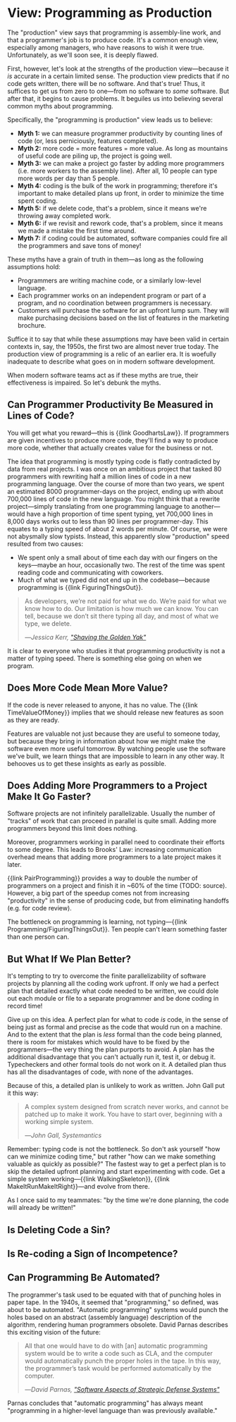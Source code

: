 # View: Programming as Production

The "production" view says that programming is assembly-line work, and that a programmer's job is to produce code. It's a common enough view, especially among managers, who have reasons to wish it were true. Unfortunately, as we'll soon see, it is deeply flawed.

<!--
- The "More" frame: no code means no software, some code means some software. So more code must mean more software.
-->

First, however, let's look at the strengths of the production view—because it *is* accurate in a certain limited sense. The production view predicts that if no code gets written, there will be no software. And that's true! Thus, it suffices to get us from zero to one—from no software to *some* software. But after that, it begins to cause problems. It beguiles us into believing several common myths about programming.

Specifically, the "programming is production" view leads us to believe:

- **Myth 1:** we can measure programmer productivity by counting lines of code (or, less perniciously, features completed).
- **Myth 2:** more code = more features = more value. As long as mountains of useful code are piling up, the project is going well.
- **Myth 3:** we can make a project go faster by adding more programmers (i.e. more workers to the assembly line). After all, 10 people can type more words per day than 5 people.
- **Myth 4:** coding is the bulk of the work in programming; therefore it's important to make detailed plans up front, in order to minimize the time spent coding.
- **Myth 5:** if we delete code, that's a problem, since it means we're throwing away completed work.
- **Myth 6:** if we revisit and rework code, that's a problem, since it means we made a mistake the first time around.
- **Myth 7:** if coding could be automated, software companies could fire all the programmers and save tons of money!

These myths have a grain of truth in them—as long as the following assumptions hold:

- Programmers are writing machine code, or a similarly low-level language.
- Each programmer works on an independent program or part of a program, and no coordination between programmers is necessary.
- Customers will purchase the software for an upfront lump sum. They will make purchasing decisions based on the list of features in the marketing brochure.

Suffice it to say that while these assumptions may have been valid in certain contexts in, say, the 1950s, the first two are almost never true today. The production view of programming is a relic of an earlier era. It is woefully inadequate to describe what goes on in modern software development.

When modern software teams act as if these myths are true, their effectiveness is impaired. So let's debunk the myths.

## Can Programmer Productivity Be Measured in Lines of Code?

You will get what you reward—this is {{link GoodhartsLaw}}. If programmers are given incentives to produce more code, they'll find a way to produce more code, whether that actually creates value for the business or not.

The idea that programming is mostly typing code is flatly contradicted by data from real projects. I was once on an ambitious project that tasked 80 programmers with rewriting half a million lines of code in a new programming language. Over the course of more than two years, we spent an estimated 8000 programmer-days on the project, ending up with about 700,000 lines of code in the new language. You might think that a rewrite project—simply translating from one programming language to another—would have a high proportion of time spent typing, yet 700,000 lines in 8,000 days works out to less than 90 lines per programmer-day. This equates to a typing speed of about 2 words per minute. Of course, we were not abysmally slow typists. Instead, this apparently slow "production" speed resulted from two causes:

- We spent only a small about of time each day with our fingers on the keys—maybe an hour, occasionally two. The rest of the time was spent reading code and communicating with coworkers.
- Much of what we typed did not end up in the codebase—because programming is {{link FiguringThingsOut}}.

> As developers, we’re not paid for what we do. We’re paid for what we know how to do. Our limitation is how much we can know. You can tell, because we don’t sit there typing all day, and most of what we type, we delete.
>
> —<cite>Jessica Kerr, ["Shaving the Golden Yak"](https://www.youtube.com/watch?v=10Foa_lulK4&t=1213s)</cite>

It is clear to everyone who studies it that programming productivity is not a matter of typing speed. There is something else going on when we program.

## Does More Code Mean More Value?

If the code is never released to anyone, it has no value. The {{link TimeValueOfMoney}} implies that we should release new features as soon as they are ready.

Features are valuable not just because they are useful to someone today, but because they bring in information about how we might make the software even more useful tomorrow. By watching people use the software we've built, we learn things that are impossible to learn in any other way. It behooves us to get these insights as early as possible.

## Does Adding More Programmers to a Project Make It Go Faster?

Software projects are not infinitely parallelizable. Usually the number of "tracks" of work that can proceed in parallel is quite small. Adding more programmers beyond this limit does nothing.

Moreover, programmers working in parallel need to coordinate their efforts to some degree. This leads to Brooks' Law: increasing communication overhead means that adding more programmers to a late project makes it later.

{{link PairProgramming}} provides a way to double the number of programmers on a project and finish it in ~60% of the time (TODO: source). However, a big part of the speedup comes not from increasing "productivity" in the sense of producing code, but from eliminating handoffs (e.g. for code review).

The bottleneck on programming is learning, not typing—{{link Programming/FiguringThingsOut}}. Ten people can't learn something faster than one person can.

## But What If We Plan Better?

It's tempting to try to overcome the finite parallelizability of software projects by planning all the coding work upfront. If only we had a perfect plan that detailed exactly what code needed to be written, we could dole out each module or file to a separate programmer and be done coding in record time!

Give up on this idea. A perfect plan for what to code _is_ code, in the sense of being just as formal and precise as the code that would run on a machine. And to the extent that the plan is _less_ formal than the code being planned, there is room for mistakes which would have to be fixed by the programmers—the very thing the plan purports to avoid. A plan has the additional disadvantage that you can't actually run it, test it, or debug it. Typecheckers and other formal tools do not work on it. A detailed plan thus has all the disadvantages of code, with none of the advantages.

Because of this, a detailed plan is unlikely to work as written. John Gall put it this way:

> A complex system designed from scratch never works, and cannot be patched up to make it work. You have to start over, beginning with a working simple system.
>
> —<cite>John Gall, _Systemantics_</cite>

Remember: typing code is not the bottleneck. So don't ask yourself "how can we minimize coding time," but rather "how can we make something valuable as quickly as possible?" The fastest way to get a perfect plan is to skip the detailed upfront planning and start experimenting with code. Get a simple system working—{{link WalkingSkeleton}}, {{link MakeItRunMakeItRight}}—and evolve from there.

As I once said to my teammates: "by the time we're done planning, the code will already be written!"

## Is Deleting Code a Sin?

## Is Re-coding a Sign of Incompetence?

## Can Programming Be Automated?

The programmer's task used to be equated with that of punching holes in paper tape. In the 1940s, it seemed that "programming," so defined, was about to be automated. "Automatic programming" systems would punch the holes based on an abstract (assembly language) description of the algorithm, rendering human programmers obsolete. David Parnas describes this exciting vision of the future:

> All that one would have to do with [an] automatic programming system would be to write a code such as CLA, and the computer would automatically punch the proper holes in the tape. In this way, the programmer’s task would be performed automatically by the computer.
>
> —<cite>David Parnas, ["Software Aspects of Strategic Defense Systems"](https://web.stanford.edu/class/cs99r/readings/parnas1.pdf)</cite>

Parnas concludes that "automatic programming" has always meant "programming in a higher-level language than was previously available."

<!--

Common as the production view is, it doesn't account for a bunch of observations about programming.



If we see programming as producing code, then {{link TestDrivenDevelopment}} makes no sense. Writing automated tests in addition to production code means you have to write approximately twice as many lines to produce a given feature. GeePaw Hill calls this mistaken view the [lump of coding fallacy](https://www.geepawhill.org/2018/04/14/tdd-the-lump-of-coding-fallacy/).

View programming as producing features, and TDD starts to make more sense. Feature production is a more enlightened view of programming than code production (by which I mean, it helps us make better predictions) but it still has flaws—see {{link Programming/Repair}} for the counterpoint.

-->
